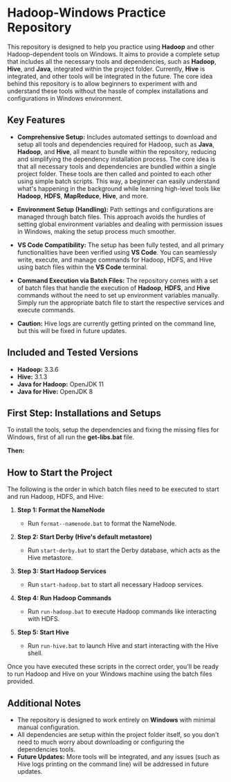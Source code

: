 # Hadoop-Windows Practice Repository

This repository is designed to help you practice using **Hadoop** and other Hadoop-dependent tools on Windows. It aims to provide a complete setup that includes all the necessary tools and dependencies, such as **Hadoop**, **Hive**, and **Java**, integrated within the project folder. Currently, **Hive** is integrated, and other tools will be integrated in the future. The core idea behind this repository is to allow beginners to experiment with and understand these tools without the hassle of complex installations and configurations in Windows environment.

## Key Features

- **Comprehensive Setup:** Includes automated settings to download and setup all tools and dependencies required for Hadoop, such as **Java**, **Hadoop**, and **Hive**, all meant to bundle within the repository, reducing and simplifying the dependency installation process. The core idea is that all necessary tools and dependencies are bundled within a single project folder. These tools are then called and pointed to each other using simple batch scripts. This way, a beginner can easily understand what's happening in the background while learning high-level tools like **Hadoop**, **HDFS**, **MapReduce**, **Hive**, and more.

- **Environment Setup (Handling):** Path settings and configurations are managed through batch files. This approach avoids the hurdles of setting global environment variables and dealing with permission issues in Windows, making the setup process much smoother.

- **VS Code Compatibility:** The setup has been fully tested, and all primary functionalities have been verified using **VS Code**. You can seamlessly write, execute, and manage commands for Hadoop, HDFS, and Hive using batch files within the **VS Code** terminal.

- **Command Execution via Batch Files:** The repository comes with a set of batch files that handle the execution of **Hadoop**, **HDFS**, and **Hive** commands without the need to set up environment variables manually. Simply run the appropriate batch file to start the respective services and execute commands.

- **Caution:** Hive logs are currently getting printed on the command line, but this will be fixed in future updates.

## Included and Tested Versions

- **Hadoop:** 3.3.6
- **Hive:** 3.1.3
- **Java for Hadoop:** OpenJDK 11
- **Java for Hive:** OpenJDK 8

## First Step: Installations and Setups

To install the tools, setup the dependencies and fixing the missing files for Windows, first of all run the **get-libs.bat** file.

**Then:**

## How to Start the Project

The following is the order in which batch files need to be executed to start and run Hadoop, HDFS, and Hive:

1. **Step 1: Format the NameNode**
    - Run `format--namenode.bat` to format the NameNode.

2. **Step 2: Start Derby (Hive's default metastore)**
    - Run `start-derby.bat` to start the Derby database, which acts as the Hive metastore.

3. **Step 3: Start Hadoop Services**
    - Run `start-hadoop.bat` to start all necessary Hadoop services.

4. **Step 4: Run Hadoop Commands**
    - Run `run-hadoop.bat` to execute Hadoop commands like interacting with HDFS.

5. **Step 5: Start Hive**
    - Run `run-hive.bat` to launch Hive and start interacting with the Hive shell.

Once you have executed these scripts in the correct order, you'll be ready to run Hadoop and Hive on your Windows machine using the batch files provided.

## Additional Notes

- The repository is designed to work entirely on **Windows** with minimal manual configuration.
- All dependencies are setup within the project folder itself, so you don't need to much worry about downloading or configuring the dependencies tools.
- **Future Updates:** More tools will be integrated, and any issues (such as Hive logs printing on the command line) will be addressed in future updates.
